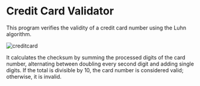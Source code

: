 # **Credit Card Validator** 

This program verifies the validity of a credit card number using the Luhn algorithm.

![creditcard](https://cdn.dribbble.com/users/1143699/screenshots/3444736/cc-loader.gif)

It calculates the checksum by summing the processed digits of the card number, alternating between doubling every second digit and adding single digits. If the total is divisible by 10, the card number is considered valid; otherwise, it is invalid.